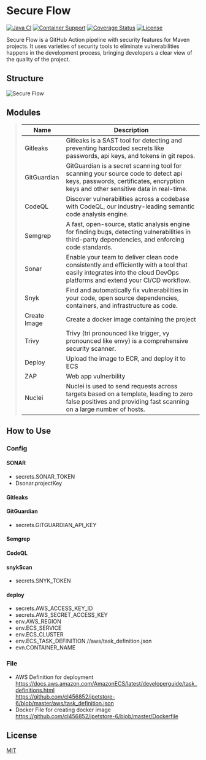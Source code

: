 Secure Flow
=================

[![Java CI](https://github.com/mybatis/jpetstore-6/actions/workflows/ci.yaml/badge.svg)](https://github.com/mybatis/jpetstore-6/actions/workflows/ci.yaml)
[![Container Support](https://github.com/mybatis/jpetstore-6/actions/workflows/support.yaml/badge.svg)](https://github.com/mybatis/jpetstore-6/actions/workflows/support.yaml)
[![Coverage Status](https://coveralls.io/repos/github/mybatis/jpetstore-6/badge.svg?branch=master)](https://coveralls.io/github/mybatis/jpetstore-6?branch=master)
[![License](https://img.shields.io/:license-apache-brightgreen.svg)](https://www.apache.org/licenses/LICENSE-2.0.html)


Secure Flow is a GitHub Action pipeline with security features for Maven projects. It uses varieties of security tools to eliminate vulnerabilities happens in the development process, bringing developers a clear view of the quality of the project.


Structure
----------
![Secure Flow](https://github.com/cl456852/secPipeline/blob/main/img/structure.png?raw=true)

## Modules
>
>
> | Name        | Description |
  > | -------------- | ----------- |
> | Gitleaks    | Gitleaks is a SAST tool for detecting and preventing hardcoded secrets like passwords, api keys, and tokens in git repos. |
> | GitGuardian    | GitGuardian is a secret scanning tool for scanning your source code to detect api keys, passwords, certificates, encryption keys and other sensitive data in real-time. |
> | CodeQL           | Discover vulnerabilities across a codebase with CodeQL, our industry-leading semantic code analysis engine.|
> | Semgrep          | A fast, open-source, static analysis engine for finding bugs, detecting vulnerabilities in third-party dependencies, and enforcing code standards.|
> | Sonar     | Enable your team to deliver clean code consistently and efficiently with a tool that easily integrates into the cloud DevOps platforms and extend your CI/CD workflow.|
> | Snyk     | Find and automatically fix vulnerabilities in your code, open source dependencies, containers, and infrastructure as code.|
> | Create Image   | Create a docker image containing the project |
> | Trivy   | Trivy (tri pronounced like trigger, vy pronounced like envy) is a comprehensive security scanner. |
> | Deploy| Upload the image to ECR, and deploy it to ECS|
> | ZAP | Web app vulnerbility |
> | Nuclei       | Nuclei is used to send requests across targets based on a template, leading to zero false positives and providing fast scanning on a large number of hosts. |


## How to Use

### Config

#### SONAR
- secrets.SONAR_TOKEN
- Dsonar.projectKey

#### Gitleaks

#### GitGuardian
- secrets.GITGUARDIAN_API_KEY

#### Semgrep

#### CodeQL

#### snykScan
- secrets.SNYK_TOKEN

#### deploy
- secrets.AWS_ACCESS_KEY_ID
- secrets.AWS_SECRET_ACCESS_KEY
- env.AWS_REGION
- env.ECS_SERVICE
- env.ECS_CLUSTER
- env.ECS_TASK_DEFINITION //aws/task_definition.json
- evn.CONTAINER_NAME

### File
- AWS Definition for deployment  
  https://docs.aws.amazon.com/AmazonECS/latest/developerguide/task_definitions.html  
  https://github.com/cl456852/jpetstore-6/blob/master/aws/task_definition.json
- Docker File for creating docker image  
  https://github.com/cl456852/jpetstore-6/blob/master/Dockerfile


## License
[MIT](https://choosealicense.com/licenses/mit/)